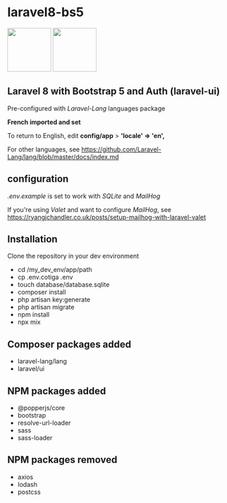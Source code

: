 # laravel8-bs5

<p>
    <img height="99" src="https://laravel.com/img/logomark.min.svg">
    <img height="99" src="https://getbootstrap.com/docs/5.0/assets/brand/bootstrap-logo.svg">
</p>

## Laravel 8 with Bootstrap 5 and Auth (laravel-ui)

Pre-configured with *Laravel-Lang* languages package

__French imported and set__

To return to English, edit __config/app__ > __'locale' => 'en',__

For other languages, see https://github.com/Laravel-Lang/lang/blob/master/docs/index.md

## configuration

*.env.example* is set to work with *SQLite* and *MailHog*

If you're using *Valet* and want to configure *MailHog*, see https://ryangjchandler.co.uk/posts/setup-mailhog-with-laravel-valet

## Installation

Clone the repository in your dev environment

* cd /my_dev_env/app/path
* cp .env.cotiga .env
* touch database/database.sqlite
* composer install
* php artisan key:generate
* php artisan migrate
* npm install
* npx mix

## Composer packages added

* laravel-lang/lang
* laravel/ui

## NPM packages added

* @popperjs/core
* bootstrap
* resolve-url-loader
* sass
* sass-loader

## NPM packages removed

* axios
* lodash
* postcss
